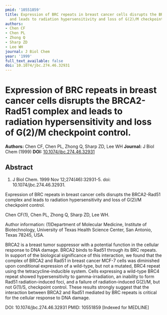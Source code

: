 ```yaml
---
pmid: '10551859'
title: Expression of BRC repeats in breast cancer cells disrupts the BRCA2-Rad51 complex
  and leads to radiation hypersensitivity and loss of G(2)/M checkpoint control.
authors:
- Chen CF
- Chen PL
- Zhong Q
- Sharp ZD
- Lee WH
journal: J Biol Chem
year: '1999'
full_text_available: false
doi: 10.1074/jbc.274.46.32931
---
```


# Expression of BRC repeats in breast cancer cells disrupts the BRCA2-Rad51 complex and leads to radiation hypersensitivity and loss of G(2)/M checkpoint control.
**Authors:** Chen CF, Chen PL, Zhong Q, Sharp ZD, Lee WH
**Journal:** J Biol Chem (1999)
**DOI:** [10.1074/jbc.274.46.32931](https://doi.org/10.1074/jbc.274.46.32931)

## Abstract

1. J Biol Chem. 1999 Nov 12;274(46):32931-5. doi: 10.1074/jbc.274.46.32931.

Expression of BRC repeats in breast cancer cells disrupts the BRCA2-Rad51 
complex and leads to radiation hypersensitivity and loss of G(2)/M checkpoint 
control.

Chen CF(1), Chen PL, Zhong Q, Sharp ZD, Lee WH.

Author information:
(1)Department of Molecular Medicine, Institute of Biotechnology, University of 
Texas Health Science Center, San Antonio, Texas 78245, USA.

BRCA2 is a breast tumor suppressor with a potential function in the cellular 
response to DNA damage. BRCA2 binds to Rad51 through its BRC repeats. In support 
of the biological significance of this interaction, we found that the complex of 
BRCA2 and Rad51 in breast cancer MCF-7 cells was diminished upon conditional 
expression of a wild-type, but not a mutated, BRC4 repeat using the 
tetracycline-inducible system. Cells expressing a wild-type BRC4 repeat showed 
hypersensitivity to gamma-irradiation, an inability to form Rad51 
radiation-induced foci, and a failure of radiation-induced G(2)/M, but not 
G(1)/S, checkpoint control. These results strongly suggest that the interaction 
between BRCA2 and Rad51 mediated by BRC repeats is critical for the cellular 
response to DNA damage.

DOI: 10.1074/jbc.274.46.32931
PMID: 10551859 [Indexed for MEDLINE]
